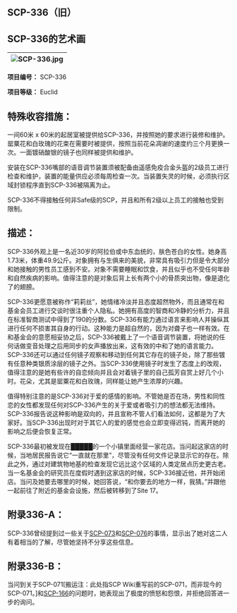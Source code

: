 ## SCP-336（旧）

## SCP-336的艺术画

| ![SCP-336.jpg](http://scpclassic.wdfiles.com/local--files/scp-336/SCP-336.jpg) |
| ------------------------------------------------------------ |

**项目编号：** SCP-336

**项目等级：** Euclid

## **特殊收容措施：**

一间60米 x 60米的起居室被提供给SCP-336，并按照她的要求进行装修和维护。罂粟花和白玫瑰的花束在需要时被提供，按照当前花朵凋谢的速度约三个月更换一次。一面镀硝酸银的镜子也同样被提供和维护。

安装在SCP-336嘴部的语音调节装置须被配备由遥感免疫合金头盔的2级员工进行检查和维护，装置的能量供应必须每周检查一次。当装置失灵的时候，必须执行区域封锁程序直到SCP-336被隔离为止。

SCP-336不得接触任何非Safe级的SCP，并且和所有2级以上员工的接触也受到限制。

## **描述：**

SCP-336外观上是一名近30岁的阿拉伯或中东血统的，肤色苍白的女性。她身高1.73米，体重49.9公斤。对象拥有与生俱来的美貌，非常具有吸引力但是令大部分和她接触的男性员工感到不安。对象不需要睡眠和饮食，并且似乎也不受任何年龄和自然疾病的影响。值得注意的是对象后背上长有两个小的骨质突出物，像是退化了的翅膀。

SCP-336更愿意被称作“莉莉丝”，她情绪冷淡并且态度超然物外，而且通常在和基金会员工进行交谈时很注重个人隐私。她拥有高度的智商和冷静的分析力，并且在标准智商测试中得到了190的分数。SCP-336有能力通过语言来影响人并操纵其进行任何不损害其自身的行动。这种能力是超自然的，因为对聋子也一样有效。在和基金会的意愿相妥协之后，SCP-336被戴上了一个语音调节装置，将她说的任何话做变音处理之后用同步的女声播放出来，这有效的中和了她的语言能力。SCP-336还可以通过任何镜子观察和移动到任何其它存在的镜子处，除了那些镀有任意种类银质涂层的镜子之外。当SCP-336使用镜子时发生了态度上的改观，值得注意的是她有些许的自恋倾向并且会对着镜子里的自己孤芳自赏上好几个小时。花朵，尤其是罂粟花和白玫瑰，同样能让她产生浓厚的兴趣。

值得特别注意的是SCP-336对于爱的感情的影响。不管她是否在场，男性和同性恋的女性都发现任何对SCP-336产生的关于爱或者吸引力的想法都无法维持。SCP-336报告说这种影响是双向的，并且宣称不管人们看法如何，这都是为了大家好。当SCP-336出现时对于其它人的爱的感觉也会立即变得迟钝，而离开她的影响之后便会恢复正常。

SCP-336最初被发现在█████的一个小镇里面经营一家花店。当问起这家店的时候，当地居民报告说它“一直就在那里”，尽管没有任何文件记录显示它的存在。除此之外，通过对建筑物地基的检查发现它远比这个区域的人类定居点历史更古老。当一名基金会的研究员在度假时遇到这家店的时候，SCP-336接近他，并开始闭店。当问及她要去哪里的时候，她回答说，“和你要去的地方一样，我猜。”并跟他一起前往了附近的基金会设施，然后被转移到了Site 17。

## **附录336-A：**

SCP-336曾经提到过一些关于[SCP-073](https://scp-wiki-cn.wikidot.com/scp-073)和[SCP-076](https://scp-wiki-cn.wikidot.com/scp-076)的事情，显示出了她对这二人有着相当的了解，尽管她坚持不分享这些信息。

## **附录336-B：**

当问到关于SCP-071[搬运注：此处指SCP Wiki重写前的SCP-071，而非现今的SCP-071。]和[SCP-166](https://scp-wiki-cn.wikidot.com/scp-166)的问题时，她表现出了极度的愤怒和怨恨，并拒绝回答进一步的询问。